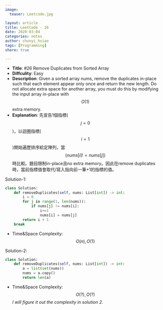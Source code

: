 ```yaml
---
image:
  teaser: Leetcode.jpg

layout: article
title: LeetCode - 26
date: 2020-03-04
categories: notes
author: chunyi_hsiao
tags: [Programming]
share: true

---
```


- **Title**: #26 Remove Duplicates from Sorted Array
- **Diffculity**: Easy 
- **Description**: Given a sorted array nums, remove the duplicates in-place such that each element appear only once and return the new length. Do not allocate extra space for another array, you must do this by modifying the input array in-place with $$O(1)$$ extra memory.
- **Explanation**: 先宣告1個指標($$j=0$$)，以迴圈指標($$i=1$$)開始遍歷排序給定陣列，當$$(nums[i]!=nums[j])$$時比較。題目限制in-place且no extra memory。因此在remove duplicates時，當前指標值會取代/寫入指向前一筆+1的指標的值。


Solution-1:
```python
class Solution:
    def removeDuplicates(self, nums: List[int]) -> int:
        i = 0
        for j in range(1, len(nums)):
            if nums[j] != nums[i]:
                i+=1
                nums[i] = nums[j]
        return i + 1
    break
```
- Time&Space Complexity: $$O(n), O(1)$$


Solution-2:
```python
class Solution:
    def removeDuplicates(self, nums: List[int]) -> int:
        a = list(set(nums))
        nums = a.copy()
        return len(a)
```
- Time&Space Complexity: $$O(?), O(?)$$
*I will figure it out the complexity in solution 2.*
